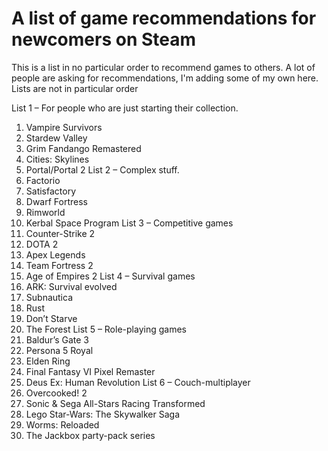 # A list of game recommendations for newcomers on Steam
This is a list in no particular order to recommend games to others. A lot of people are asking for recommendations, I'm adding some of my own here. Lists are not in particular order


List 1 – For people who are just starting their collection.
1.	Vampire Survivors
2.	Stardew Valley 
3.	Grim Fandango Remastered 
4.	Cities: Skylines  
5.	Portal/Portal 2
List 2 – Complex stuff.
1.	Factorio
2.	Satisfactory
3.	Dwarf Fortress
4.	Rimworld
5.	Kerbal Space Program
List 3 – Competitive games
1.	Counter-Strike 2
2.	DOTA 2
3.	Apex Legends
4.	Team Fortress 2
5.	Age of Empires 2
List 4 – Survival games
1.	ARK: Survival evolved
2.	Subnautica
3.	Rust
4.	Don’t Starve
5.	The Forest
List 5 – Role-playing games
1.	Baldur’s Gate 3
2.	Persona 5 Royal
3.	Elden Ring
4.	Final Fantasy VI Pixel Remaster
5.	Deus Ex: Human Revolution
List 6 – Couch-multiplayer
1.	Overcooked! 2
2.	Sonic & Sega All-Stars Racing Transformed
3.	Lego Star-Wars: The Skywalker Saga
4.	Worms: Reloaded
5.	The Jackbox party-pack series
